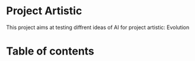 # Project Artistic
This project aims at testing diffrent ideas of AI for project artistic: Evolution  
# Table of contents
